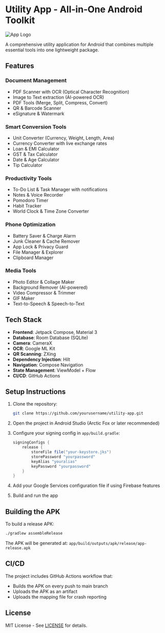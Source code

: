 # Utility App - All-in-One Android Toolkit

![App Logo](app/src/main/res/mipmap-xxxhdpi/ic_launcher.png)

A comprehensive utility application for Android that combines multiple essential tools into one lightweight package.

## Features

### Document Management
- PDF Scanner with OCR (Optical Character Recognition)
- Image to Text extraction (AI-powered OCR)
- PDF Tools (Merge, Split, Compress, Convert)
- QR & Barcode Scanner
- eSignature & Watermark

### Smart Conversion Tools
- Unit Converter (Currency, Weight, Length, Area)
- Currency Converter with live exchange rates
- Loan & EMI Calculator
- GST & Tax Calculator
- Date & Age Calculator
- Tip Calculator

### Productivity Tools
- To-Do List & Task Manager with notifications
- Notes & Voice Recorder
- Pomodoro Timer
- Habit Tracker
- World Clock & Time Zone Converter

### Phone Optimization
- Battery Saver & Charge Alarm
- Junk Cleaner & Cache Remover
- App Lock & Privacy Guard
- File Manager & Explorer
- Clipboard Manager

### Media Tools
- Photo Editor & Collage Maker
- Background Remover (AI-powered)
- Video Compressor & Trimmer
- GIF Maker
- Text-to-Speech & Speech-to-Text

## Tech Stack

- **Frontend**: Jetpack Compose, Material 3
- **Database**: Room Database (SQLite)
- **Camera**: CameraX
- **OCR**: Google ML Kit
- **QR Scanning**: ZXing
- **Dependency Injection**: Hilt
- **Navigation**: Compose Navigation
- **State Management**: ViewModel + Flow
- **CI/CD**: GitHub Actions

## Setup Instructions

1. Clone the repository:
   ```bash
   git clone https://github.com/yourusername/utility-app.git
   ```

2. Open the project in Android Studio (Arctic Fox or later recommended)

3. Configure your signing config in `app/build.gradle`:
   ```gradle
   signingConfigs {
       release {
           storeFile file("your-keystore.jks")
           storePassword "yourpassword"
           keyAlias "youralias"
           keyPassword "yourpassword"
       }
   }
   ```

4. Add your Google Services configuration file if using Firebase features

5. Build and run the app

## Building the APK

To build a release APK:

```bash
./gradlew assembleRelease
```

The APK will be generated at:
`app/build/outputs/apk/release/app-release.apk`

## CI/CD

The project includes GitHub Actions workflow that:
- Builds the APK on every push to main branch
- Uploads the APK as an artifact
- Uploads the mapping file for crash reporting

## License

MIT License - See [LICENSE](LICENSE) for details.